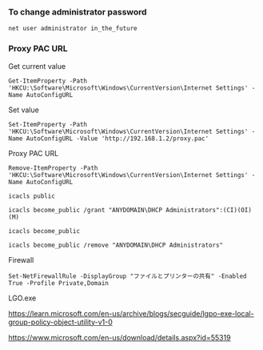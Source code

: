 ### To change administrator password

    net user administrator in_the_future

### Proxy PAC URL

Get current value

    Get-ItemProperty -Path 'HKCU:\Software\Microsoft\Windows\CurrentVersion\Internet Settings' -Name AutoConfigURL

Set value
  
    Set-ItemProperty -Path 'HKCU:\Software\Microsoft\Windows\CurrentVersion\Internet Settings' -Name AutoConfigURL -Value 'http://192.168.1.2/proxy.pac'

Proxy PAC URL
  
    Remove-ItemProperty -Path 'HKCU:\Software\Microsoft\Windows\CurrentVersion\Internet Settings' -Name AutoConfigURL
    
    icacls public

    icacls become_public /grant "ANYDOMAIN\DHCP Administrators":(CI)(OI)(M)

    icacls become_public

    icacls become_public /remove "ANYDOMAIN\DHCP Administrators"

Firewall

    Set-NetFirewallRule -DisplayGroup "ファイルとプリンターの共有" -Enabled True -Profile Private,Domain

LGO.exe

https://learn.microsoft.com/en-us/archive/blogs/secguide/lgpo-exe-local-group-policy-object-utility-v1-0

https://www.microsoft.com/en-us/download/details.aspx?id=55319
